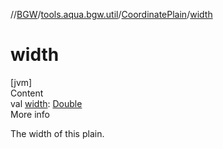 //[BGW](../../../index.md)/[tools.aqua.bgw.util](../index.md)/[CoordinatePlain](index.md)/[width](width.md)



# width  
[jvm]  
Content  
val [width](width.md): [Double](https://kotlinlang.org/api/latest/jvm/stdlib/kotlin/-double/index.html)  
More info  


The width of this plain.

  



